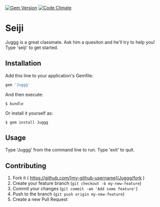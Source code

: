 [![Gem Version](https://badge.fury.io/rb/Juggg.svg)](http://badge.fury.io/rb/Juggg)
[![Code Climate](https://codeclimate.com/repos/552d6ad96956804b0f003b14/badges/42a991fe300e3d5f0572/gpa.svg)](https://codeclimate.com/repos/552d6ad96956804b0f003b14/feed)

# Seiji

Juggg is a great classmate. Ask him a quesiton and he'll try to help you! Type 'seiji' to get started. 

## Installation

Add this line to your application's Gemfile:

```ruby
gem 'Juggg'
```

And then execute:

    $ bundle

Or install it yourself as:

    $ gem install Juggg

## Usage

Type 'Juggg' from the command line to run. Type 'exit' to quit. 

## Contributing

1. Fork it ( https://github.com/[my-github-username]/Juggg/fork )
2. Create your feature branch (`git checkout -b my-new-feature`)
3. Commit your changes (`git commit -am 'Add some feature'`)
4. Push to the branch (`git push origin my-new-feature`)
5. Create a new Pull Request
